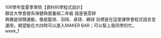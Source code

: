 106學年度夏季學院【資料科學程式設計】  
靜宜大學食營系保健與營養組二年級
我是張雯婷  
興趣是球類運動，像是籃球、羽球、桌球、網球
目標是在這堂課學會程式語言並運用，期望能在大四時可以進入MAKER BAR；可以幫上我同學的忙。  
week_1  
